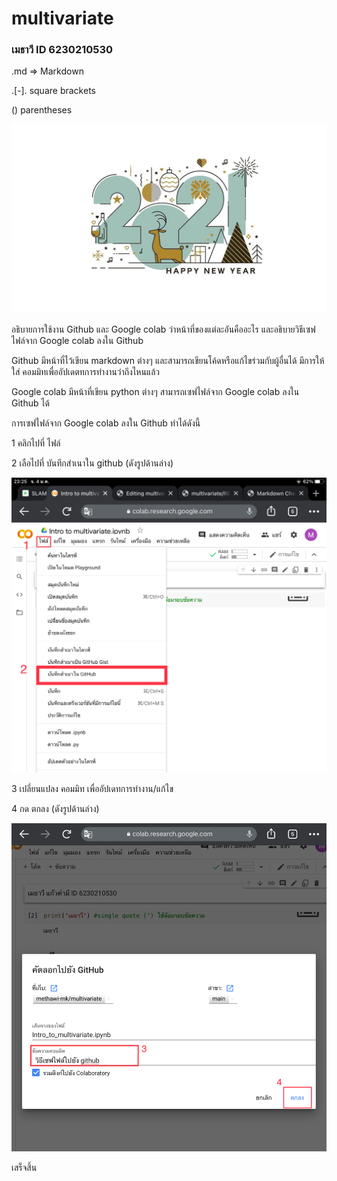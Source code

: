 # multivariate

### เมธาวี ID 6230210530

.md => Markdown 

.[-]. square brackets

() parentheses

![pic](BB576B85-20E3-45FA-8DC7-781029E4DBF8.jpeg)

อธิบายการใช้งาน Github และ Google colab ว่าหน้าที่ของแต่ละอันคืออะไร และอธิบายวิธีเซฟไฟล์จาก Google colab ลงใน Github


Github มีหน้าที่ไว้เขียน markdown ต่างๆ และสามารถเขียนโค้ดหรือแก้ไขร่วมกับผู้อื่นได้ มีการให้ใส่ คอมมิทเพื่ออัปเดตทการทำงานว่าถึงไหนแล้ว

Google colab มีหน้าที่เขียน python ต่างๆ สามารถเซฟไฟล์จาก Google colab ลงใน Github ได้ 

การเซฟไฟล์จาก Google colab ลงใน Github ทำได้ดังนี้

1 คลิกไปที่ ไฟล์ 

2 เลือไปที่ บันทึกสำเนาใน github (ดังรูปด้านล่าง)

![1-2](96EF432D-9671-45FB-B8F1-49000ABC8038.jpeg)

3 เปลี่ยนแปลง คอมมิท เพื่ออัปเดทการทำงาน/แก้ไข

4 กด ตกลง (ดังรูปด้านล่าง)

![3-4](07EFF82E-A29C-48EF-B290-FD323E1A45DC.jpeg)

เสร็จสิ้น
